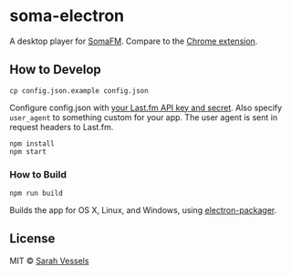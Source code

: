 # soma-electron

A desktop player for [SomaFM](http://somafm.com/). Compare to the [Chrome extension](https://github.com/cheshire137/soma-chrome).

## How to Develop

    cp config.json.example config.json

Configure config.json with [your Last.fm API key and secret](http://www.last.fm/api/account/create). Also specify `user_agent` to something custom for your app. The user agent is sent in request headers to Last.fm.

    npm install
    npm start

### How to Build

    npm run build

Builds the app for OS X, Linux, and Windows, using [electron-packager](https://github.com/electron-userland/electron-packager).

## License

MIT © [Sarah Vessels](http://3till7.net)
